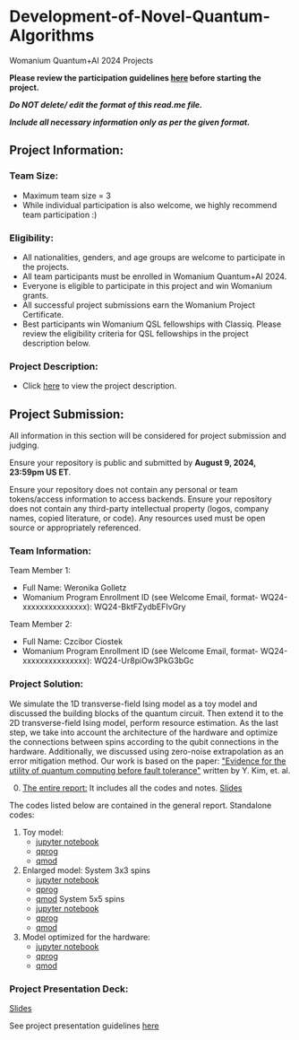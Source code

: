 # Development-of-Novel-Quantum-Algorithms
Womanium Quantum+AI 2024 Projects

**Please review the participation guidelines [here](https://github.com/womanium-quantum/Quantum-AI-2024) before starting the project.**

_**Do NOT delete/ edit the format of this read.me file.**_

_**Include all necessary information only as per the given format.**_

## Project Information:

### Team Size:
  - Maximum team size = 3
  - While individual participation is also welcome, we highly recommend team participation :)

### Eligibility:
  - All nationalities, genders, and age groups are welcome to participate in the projects.
  - All team participants must be enrolled in Womanium Quantum+AI 2024.
  - Everyone is eligible to participate in this project and win Womanium grants.
  - All successful project submissions earn the Womanium Project Certificate.
  - Best participants win Womanium QSL fellowships with Classiq. Please review the eligibility criteria for QSL fellowships in the project description below.

### Project Description:
  - Click [here](https://drive.google.com/file/d/1PGNUShboB4ik_JHZGcIPTh3KYi-aajzp/view?usp=sharing) to view the project description.

## Project Submission:
All information in this section will be considered for project submission and judging.

Ensure your repository is public and submitted by **August 9, 2024, 23:59pm US ET**.

Ensure your repository does not contain any personal or team tokens/access information to access backends. Ensure your repository does not contain any third-party intellectual property (logos, company names, copied literature, or code). Any resources used must be open source or appropriately referenced.

### Team Information:
Team Member 1:
 - Full Name: Weronika Golletz
 - Womanium Program Enrollment ID (see Welcome Email, format- WQ24-xxxxxxxxxxxxxxx): WQ24-BktFZydbEFIvGry


Team Member 2:
 - Full Name: Czcibor Ciostek
 - Womanium Program Enrollment ID (see Welcome Email, format- WQ24-xxxxxxxxxxxxxxx): WQ24-Ur8piOw3PkG3bGc


### Project Solution:
We simulate the 1D transverse-field Ising model as a toy model and discussed the building blocks of the quantum circuit. 
Then extend it to the 2D transverse-field Ising model, perform resource estimation.
As the last step, we take into account the architecture of the hardware and optimize the connections between spins according to the qubit connections in the hardware.
Additionally, we discussed using zero-noise extrapolation as an error mitigation method.
Our work is based on the paper: ["Evidence for the utility of quantum computing before fault tolerance"](https://www.nature.com/articles/s41586-023-06096-3) written by Y. Kim, et. al.

0. [The entire report:](https://github.com/wegolletz/Development-of-Novel-Quantum-Algorithms/blob/main/final-report.ipynb)
   It includes all the codes and notes.
   [Slides](https://github.com/wegolletz/Development-of-Novel-Quantum-Algorithms/blob/main/QWomanium2024-Project-slides.pdf)

The codes listed below are contained in the general report.
Standalone codes:
1. Toy model:
   - [jupyter notebook](https://github.com/wegolletz/Development-of-Novel-Quantum-Algorithms/blob/main/1D-Ising-model.ipynb)
   - [qprog](https://github.com/wegolletz/Development-of-Novel-Quantum-Algorithms/blob/main/1D-Ising-model.qprog)
   - [qmod](https://github.com/wegolletz/Development-of-Novel-Quantum-Algorithms/blob/main/1D-Ising-model.qmod)
2. Enlarged model:
   System 3x3 spins
   - [jupyter notebook](https://github.com/wegolletz/Development-of-Novel-Quantum-Algorithms/blob/main/2D-Ising-model-3x3.ipynb)
   - [qprog](https://github.com/wegolletz/Development-of-Novel-Quantum-Algorithms/blob/main/2D-Ising-model-3x3.qprog)
   - [qmod](https://github.com/wegolletz/Development-of-Novel-Quantum-Algorithms/blob/main/2D-Ising-model-3x3.qmod)
   System 5x5 spins
   - [jupyter notebook](https://github.com/wegolletz/Development-of-Novel-Quantum-Algorithms/blob/main/2D-Ising-model-5x5.ipynb)
   - [qprog](https://github.com/wegolletz/Development-of-Novel-Quantum-Algorithms/blob/main/2D-Ising-model-5x5.qprog)
   - [qmod](https://github.com/wegolletz/Development-of-Novel-Quantum-Algorithms/blob/main/2D-Ising-model-5x5.qmod)
3. Model optimized for the hardware:
   - [jupyter notebook](https://github.com/wegolletz/Development-of-Novel-Quantum-Algorithms/blob/main/2D-Ising-model-5x5-ibm-hardware.ipynb)
   - [qprog](https://github.com/wegolletz/Development-of-Novel-Quantum-Algorithms/blob/main/2D-Ising-model-5x5-ibm-hardware.qprog)
   - [qmod](https://github.com/wegolletz/Development-of-Novel-Quantum-Algorithms/blob/main/2D-Ising-model-5x5-ibm-hardware.qmod)


### Project Presentation Deck:
[Slides](https://github.com/wegolletz/Development-of-Novel-Quantum-Algorithms/blob/main/QWomanium2024-Project-slides.pdf)


See project presentation guidelines [here](https://docs.google.com/document/d/13nWF8AxFAfFYTWEYPT3BpPdYkqtxxSAjmuXj_zcMh-E/edit?usp=sharing)

